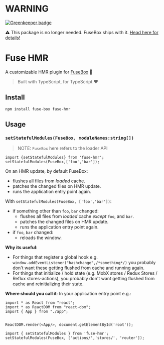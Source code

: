 # WARNING 

[![Greenkeeper badge](https://badges.greenkeeper.io/basarat/fuse-hmr.svg)](https://greenkeeper.io/)

:warning: This package is no longer needed. FuseBox ships with it. [Head here for details!](https://medium.com/@basarat/rethinking-hot-module-reloading-58ce15b5f496#.c04wtx8x6)

# Fuse HMR
A customizable HMR plugin for [FuseBox](http://fuse-box.org/) 🌹

> Built with TypeScript, for TypeScript ❤️️

## Install
```
npm install fuse-box fuse-hmr
```

## Usage

### `setStatefulModules(FuseBox, moduleNames:string[])`

> NOTE: `FuseBox` here refers to the loader API

```
import {setStatefulModules} from 'fuse-hmr';
setStatefulModules(FuseBox,['foo','bar']);
```

On an HMR update, by default FuseBox: 
* flushes all files from *loaded* cache.
* patches the changed files on HMR update.
* runs the application entry point again.

With `setStatefulModules(FuseBox, ['foo','bar'])`: 
* if something other than `foo`, `bar` changed: 
  * flushes all files from *loaded* cache *except* `foo`, and `bar`.
  * patches the changed files on HMR update.
  * runs the application entry point again.
* if `foo`, `bar` changed: 
  * reloads the window.

**Why its useful**:
* For things that register a global hook e.g. `window.addEventListener("hashchange",/*something*/)` you probably don't want these getting flushed from cache and running again.
* For things that initialize / hold state (e.g. MobX stores / Redux Stores / Reflux stores-actions), you probably don't want getting flushed from cache and reinitializing their state.

**Where should you call it**:
In your application entry point e.g.: 

```tsx
import * as React from "react";
import * as ReactDOM from "react-dom";
import { App } from "./app";


ReactDOM.render(<App/>, document.getElementById('root'));

import { setStatefulModules } from 'fuse-hmr';
setStatefulModules(FuseBox, ['actions/','stores/', 'router']);
```
